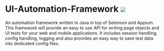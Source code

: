 # UI-Automation-Framework  <img src="https://ravitej-aluru.visualstudio.com/_apis/public/build/definitions/3dff9e29-c1b4-42e8-9eb7-955f0a6d20f6/5/badge">
An automation framework written in Java in top of Selenium and Appium. This framework will provide an easy to use API for writing page objects and UI tests for your web and mobile applications. It includes session handling, config handling, logging and also provides an easy way to save test data into dedicated config files.
